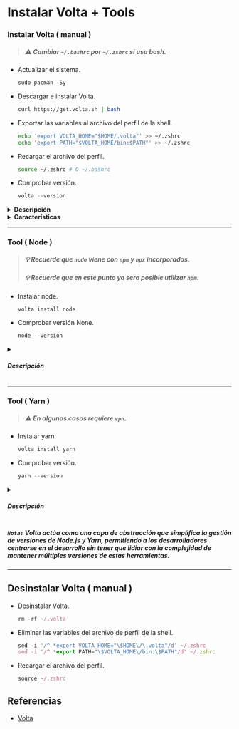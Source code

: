 <h1>Instalar Volta + Tools</h1>
 
### Instalar Volta ( manual )
> ##### ⚠ Cambiar `~/.bashrc` por `~/.zshrc` si usa bash.
- Actualizar el sistema.
  ```js
  sudo pacman -Sy
  ```
- Descargar e instalar Volta.
  ```bash
  curl https://get.volta.sh | bash
  ```
- Exportar las variables al archivo del perfil de la shell. 
  ```bash
  echo 'export VOLTA_HOME="$HOME/.volta"' >> ~/.zshrc
  echo 'export PATH="$VOLTA_HOME/bin:$PATH"' >> ~/.zshrc
  ```
- Recargar el archivo del perfil.
  ```bash
  source ~/.zshrc # O ~/.bashrc
  ```
- Comprobar versión.
  ```js
  volta --version
  ```
<details closed>
<summary><b>Descripción</b></summary>
<h5>
  
> - Es una herramienta de administración de versiones de Node.js diseñada para simplificar el proceso de manejo de múltiples versiones de Node.js y paquetes globales en entornos de desarrollo. Con Volta, puedes seleccionar una versión de Node.js y dejar de preocuparte por cambiarla manualmente entre proyectos. Permite instalar binarios de paquetes npm en tu cadena de herramientas sin tener que reinstalarlos periódicamente o averiguar por qué han dejado de funcionar.

</h5>
</details>
<details closed>
    <summary><b>Características</b></summary>
 <h5>

> - Resolución inteligente de versiones: Basándose en los manifiestos de los gestores de paquetes, Volta asegura versiones confiables y consistentes en todos los proyectos.
> - Cambios fluidos entre versiones de Node.js: Permite cambiar entre versiones de Node.js sin modificar las variables de entorno PATH.
> - Soporte para herramientas instaladas globalmente: Integra directamente con npm y yarn, permitiendo gestionar tanto Node.js como los paquetes globales relacionados.
> - Caché inteligente: Mejora el flujo de trabajo de desarrollo al acelerar la carga de paquetes y herramientas.
> - Compatibilidad con .nvmrc: Soporta el mismo archivo de configuración que NVM, facilitando la transición entre herramientas.
> - Ambientes reproductibles para colaboradores: Al guardar la versión exacta de Node.js en el package.json, garantiza que todos los colaboradores trabajen con la misma versión, promoviendo la consistencia en equipos de desarrollo distribuidos.

   </h5>
</details>

---

### Tool ( Node )

> ##### 💡 Recuerde que `node` viene con `npm` y `npx` incorporados.
>
> ##### 💡 Recuerde que en este punto ya sera posible utilizar `npm`.

- Instalar node.
  ```js
  volta install node
  ```
- Comprobar versión None.

  ```js
  node --version
  ```

<details closed>
  <summary><h5>Descripción</h5></summary>

> - Es un entorno de ejecución de JavaScript de alto rendimiento y de código abierto. Se utiliza para ejecutar código JavaScript fuera de un navegador web, permitiendo el desarrollo de aplicaciones de servidor, scripts y herramientas de línea de comandos.

</details>

---

### Tool ( Yarn )

> ##### ⚠ En algunos casos requiere `vpn`.

- Instalar yarn.
  ```js
  volta install yarn
  ```
- Comprobar versión.
  ```js
  yarn --version
  ```

<details closed>
  <summary><h5>Descripción</h5></summary>

> - Es un administrador de paquetes de JavaScript alternativo a npm. Ofrece mejoras en términos de velocidad, seguridad y simplicidad en comparación con npm.

</details>

##### `Nota:` Volta actúa como una capa de abstracción que simplifica la gestión de versiones de Node.js y Yarn, permitiendo a los desarrolladores centrarse en el desarrollo sin tener que lidiar con la complejidad de mantener múltiples versiones de estas herramientas.

---

<h2>Desinstalar Volta ( manual )</h2>

- Desinstalar Volta.
  ```js
  rm -rf ~/.volta
  ```
- Eliminar las variables del archivo de perfil de la shell.
  ```js
  sed -i '/^ *export VOLTA_HOME="\$HOME\/\.volta"/d' ~/.zshrc
  sed -i '/^ *export PATH="\$VOLTA_HOME\/bin:\$PATH"/d' ~/.zshrc
  ```
- Recargar el archivo del perfil.
  ```js
  source ~/.zshrc
  ```

<h2>Referencias</h2>
<ul>
    <li>
        <a target="_blank" rel="noreferrer" href="https://docs.volta.sh/guide/getting-started">
        Volta
        </a>
    </li>
</ul>
